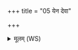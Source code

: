 +++
title = "05 येन देवा"

+++
<details><summary>मूलम् (WS)</summary>

येन देवा अमृतमन्वविन्दन् येनौषधीर्मधुमतीरकृण्वन् ।  
येनेदं स्वराभरन् स नो मुञ्चत्वंहसः ॥ ६ ॥
</details>